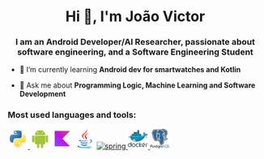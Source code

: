<h1 align="center">Hi 👋, I'm João Victor</h1>
<h3 align="center">I am an Android Developer/AI Researcher, passionate about software engineering, and a Software Engineering Student</h3>

- 🌱 I’m currently learning **Android dev for smartwatches and Kotlin**

- 💬 Ask me about **Programming Logic, Machine Learning and Software Development**


<p align="left">
</p>

<h3 align="left">Most used languages and tools:</h3>

<p align="left"> 
    <a href="https://www.python.org/" target="_blank" rel="noreferrer">
        <img src="https://raw.githubusercontent.com/devicons/devicon/master/icons/python/python-original.svg" alt="python" width="40" height="40"/> 
    <a/>
    <img src="https://raw.githubusercontent.com/devicons/devicon/master/icons/android/android-original.svg" alt="android" width="40" height="40"/> 
    <img src="https://raw.githubusercontent.com/devicons/devicon/master/icons/kotlin/kotlin-original.svg" alt="kotlin" width="40" height="40"/>  
    <img src="https://raw.githubusercontent.com/devicons/devicon/master/icons/java/java-original.svg" alt="java" width="40" height="40"/> </a> <a href="https://kotlinlang.org" target="_blank" rel="noreferrer"> 
    <a href="https://spring.io/" target="_blank" rel="noreferrer"> 
  <img src="https://www.vectorlogo.zone/logos/springio/springio-icon.svg" alt="spring" width="40" height="40"/> </a><a href="https://developer.android.com" target="_blank" rel="noreferrer"> 
  </a> <a href="https://www.docker.com/" target="_blank" rel="noreferrer"> 
    <img src="https://raw.githubusercontent.com/devicons/devicon/master/icons/docker/docker-original-wordmark.svg" alt="docker" width="40" height="40"/> </a> <a href="https://www.java.com" target="_blank" rel="noreferrer"> 
  <img src="https://raw.githubusercontent.com/devicons/devicon/master/icons/postgresql/postgresql-original-wordmark.svg" alt="postgresql" width="40" height="40"/> </a> 
    <a href="https://www.python.org" target="_blank" rel="noreferrer"> </a> 
</p>

